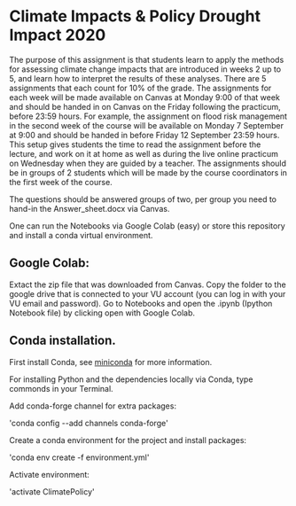# Climate Impacts & Policy Drought Impact 2020

The  purpose  of  this  assignment  is  that  students  learn  to  apply  the  methods  for  assessing  climate change  impacts  that  are  introduced  in  weeks  2  up  to  5,  and  learn  how  to  interpret  the  results  of these analyses. There are 5 assignments that each count for 10% of the grade. The assignments for each week will be made available on Canvas at Monday 9:00 of that week and should be handed in on Canvas on the Friday following the practicum, before 23:59 hours. For example, the assignment on flood risk management in the second week of the course will be available on Monday 7 September at 9:00 and should be handed in before Friday 12 September 23:59 hours. This setup gives students the time to read the assignment before the lecture, and work on it at home as well as during the live online practicum on Wednesday when they are guided by a teacher. The assignments should be in groups of 2 students which will be made by the course coordinators in the first week of the course.


The questions should be answered groups of two, per group you need to hand-in the Answer_sheet.docx via Canvas.

One can run the Notebooks via Google Colab (easy) or store this repository and install a conda virtual environment. 

## Google Colab:
Extact the zip file that was downloaded from Canvas. Copy the folder to the google drive that is connected to your VU account (you can log in with your VU email and password). Go to Notebooks and open the .ipynb (Ipython Notebook file) by clicking open with Google Colab.

## Conda installation.
First install Conda, see [miniconda](https://conda.io/miniconda.html) for more information.

For installing Python and the dependencies locally via Conda, type commonds in your Terminal.

Add conda-forge channel for extra packages:

'conda config --add channels conda-forge'

Create a conda environment for the project and install packages:

'conda env create -f environment.yml'

Activate environment: 

'activate ClimatePolicy'

